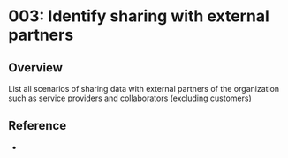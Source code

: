 # 003: Identify sharing with external partners

## Overview

List all scenarios of sharing data with external partners of the organization such as service providers and collaborators (excluding customers)

## Reference

* 

